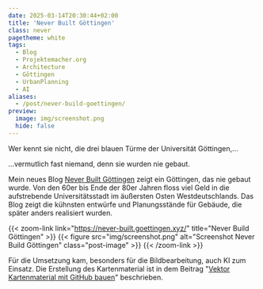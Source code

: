 ```yaml
---
date: 2025-03-14T20:30:44+02:00
title: 'Never Built Göttingen'
class: never
pagetheme: white
tags:
  - Blog
  - Projektemacher.org
  - Architecture
  - Göttingen
  - UrbanPlanning
  - AI
aliases:
  - /post/never-build-goettingen/
preview:
  image: img/screenshot.png
  hide: false
---
```


Wer kennt sie nicht, die drei blauen Türme der Universität Göttingen,...

<!--more-->

...vermutlich fast niemand, denn sie wurden nie gebaut.


Mein neues Blog [Never Built Göttingen](https://never-built.goettingen.xyz/) zeigt ein Göttingen, das nie gebaut wurde. Von den 60er bis Ende der 80er Jahren floss viel Geld in die aufstrebende Universitätsstadt im äußersten Osten Westdeutschlands. Das Blog zeigt die kühnsten entwürfe und Planungsstände für Gebäude, die später anders realisiert wurden.

{{< zoom-link link="https://never-built.goettingen.xyz/" title="Never Build Göttingen" >}}
    {{< figure src="img/screenshot.png" alt="Screenshot Never Build Göttingen" class="post-image" >}}
{{< /zoom-link >}}

Für die Umsetzung kam, besonders für die Bildbearbeitung, auch KI zum Einsatz. Die Erstellung des Kartenmaterial ist in dem Beitrag "[Vektor Kartenmaterial mit GitHub bauen](/post/build-vector-tiles-on-github/)" beschrieben.
